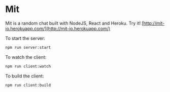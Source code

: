 # Mit

Mit is a random chat built with NodeJS, React and Heroku. Try it! [http://mit-io.herokuapp.com/](http://mit-io.herokuapp.com/)

To start the server:

```bash
npm run server:start
```

To watch the client:

```bash
npm run client:watch
```

To build the client:

```bash
npm run client:build
```